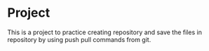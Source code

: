 # Project
This is a project to practice creating repository and save the files in repository by using push pull commands from git.
